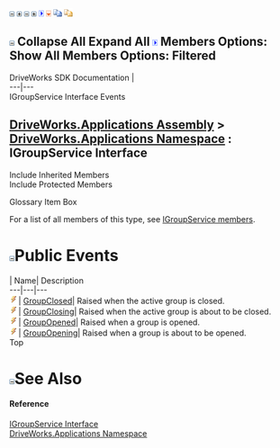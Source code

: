 ![](dotnetimages/collapse.gif) ![](dotnetimages/expand.gif) ![](dotnetimages/collapse.gif) ![](dotnetimages/expand.gif) ![](dotnetimages/drpdown.gif) ![](dotnetimages/drpdown_orange.gif) ![](dotnetimages/copycode.gif) ![](dotnetimages/copycodeHighlight.gif)

![](dotnetimages/collapse.gif) Collapse All Expand All ![](dotnetimages/drpdown.gif) Members Options: Show All  Members Options: Filtered   
---  
DriveWorks SDK Documentation  |   
---|---  
IGroupService Interface Events   
  
[DriveWorks.Applications Assembly](topic13.md) > [DriveWorks.Applications Namespace](topic16.md) : IGroupService Interface  
---  
  
Include Inherited Members    
Include Protected Members    


Glossary Item Box

For a list of all members of this type, see [IGroupService members](topic252.md).

# ![](dotnetimages/collapse.gif)Public Events

| Name| Description  
---|---|---  
![ Event](dotnetimages/Event.gif)| [GroupClosed](topic265.md)| Raised when the active group is closed.   
![ Event](dotnetimages/Event.gif)| [GroupClosing](topic266.md)| Raised when the active group is about to be closed.   
![ Event](dotnetimages/Event.gif)| [GroupOpened](topic267.md)| Raised when a group is opened.   
![ Event](dotnetimages/Event.gif)| [GroupOpening](topic268.md)| Raised when a group is about to be opened.   
Top

# ![](dotnetimages/collapse.gif)See Also

#### Reference

[IGroupService Interface](topic251.md)   
[DriveWorks.Applications Namespace](topic16.md)


